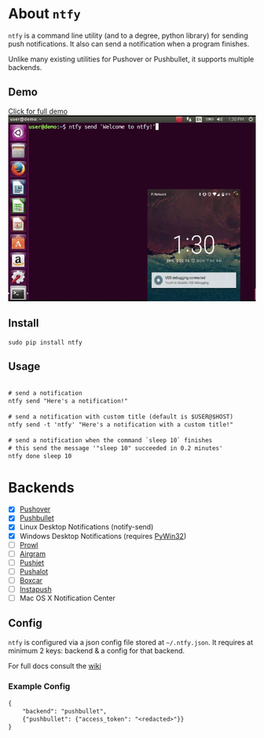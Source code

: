 # About `ntfy`

`ntfy` is a command line utility (and to a degree, python library) for sending
push notifications. It also can send a notification when a program finishes.

Unlike many existing utilities for Pushover or Pushbullet,
it supports multiple backends.

## Demo
[Click for full demo![Click for full demo](demo/ntfy-demo.gif)](https://cdn.rawgit.com/dschep/ntfy/master/demo/ntfy-demo.mp4)

## Install
```
sudo pip install ntfy
```

## Usage
```

# send a notification
ntfy send "Here's a notification!"

# send a notification with custom title (default is $USER@$HOST)
ntfy send -t 'ntfy' "Here's a notification with a custom title!"

# send a notification when the command `sleep 10` finishes
# this send the message '"sleep 10" succeeded in 0.2 minutes'
ntfy done sleep 10
```


# Backends
 - [x] [Pushover](https://pushover.net)
 - [x] [Pushbullet](https://pushbullet.com)
 - [x] Linux Desktop Notifications (notify-send)
 - [X] Windows Desktop Notifications (requires [PyWin32](http://sourceforge.net/projects/pywin32/))
 - [ ] [Prowl](http://www.prowlapp.com)
 - [ ] [Airgram](http://www.airgramapp.com)
 - [ ] [Pushjet](https://pushjet.io)
 - [ ] [Pushalot](https://pushalot.com)
 - [ ] [Boxcar](https://boxcar.io)
 - [ ] [Instapush](https://instapush.im)
 - [ ] Mac OS X Notification Center

## Config
`ntfy` is configured via a json config file stored at `~/.ntfy.json`. It
requires at minimum 2 keys: backend & a config for that backend.

For full docs consult the [wiki](https://github.com/dschep/ntfy/wiki)

### Example Config
```
{
    "backend": "pushbullet",
    {"pushbullet": {"access_token": "<redacted>"}}
}
```
